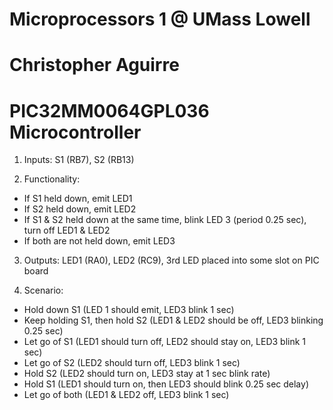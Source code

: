 # Microprocessors 1 @ UMass Lowell
# Christopher Aguirre
# PIC32MM0064GPL036 Microcontroller

1) Inputs:
S1 (RB7), S2 (RB13)

2) Functionality:
* If S1 held down, emit LED1
* If S2 held down, emit LED2
* If S1 & S2 held down at the same time, blink LED 3 (period 0.25 sec), turn off LED1 & LED2
* If both are not held down,  emit LED3

3) Outputs:
LED1 (RA0), LED2 (RC9), 3rd LED placed into some slot on PIC board

4) Scenario:
- Hold down S1 (LED 1 should emit, LED3 blink 1 sec)
- Keep holding S1, then hold S2 (LED1 & LED2 should be off, LED3 blinking 0.25 sec)
- Let go of S1 (LED1 should turn off, LED2 should stay on, LED3 blink 1 sec)
- Let go of S2 (LED2 should turn off, LED3 blink 1 sec)
- Hold S2 (LED2 should turn on, LED3 stay at 1 sec blink rate)
- Hold S1 (LED1 should turn on, then LED3 should blink 0.25 sec delay)
- Let go of both (LED1 & LED2 off, LED3 blink 1 sec)
